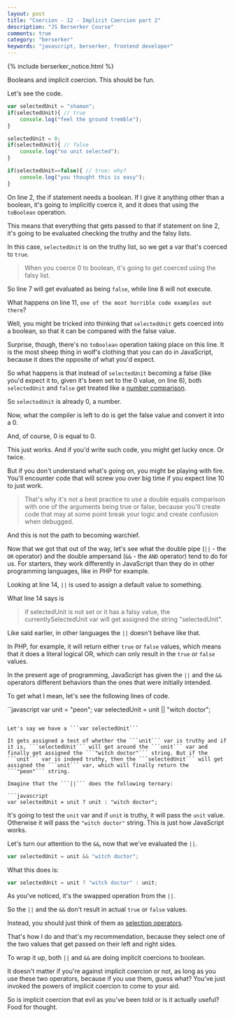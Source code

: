 ```yaml
---
layout: post
title: "Coercion - 12 - Implicit Coercion part 2"
description: "JS Berserker Course"
comments: true
category: "berserker"
keywords: "javascript, berserker, frontend developer"
---
```


{% include berserker_notice.html %}

Booleans and implicit coercion. This should be fun.

Let's see the code.

```javascript
var selectedUnit = "shaman";
if(selectedUnit){ // true
	console.log("feel the ground tremble");
}

selectedUnit = 0;
if(selectedUnit){ // false
	console.log("no unit selected");
}

if(selectedUnit==false){ // true; why?
	console.log("you thought this is easy");
}
```

On line 2, the if statement needs a boolean. If I give it anything other than a boolean, it's going to implicitly coerce it, and it does that using the ```toBoolean``` operation.

This means that everything that gets passed to that if statement on line 2, it's going to be evaluated checking the truthy and the falsy lists.

In this case, ```selectedUnit``` is on the truthy list, so we get a var that's coerced to ```true```.

<blockquote>When you coerce 0 to boolean, it's going to get coerced using the falsy list.</blockquote>

So line 7 will get evaluated as being ```false```, while line 8 will not execute.

What happens on line 11, ```one of the most horrible code examples out there```?

Well, you might be tricked into thinking that ```selectedUnit``` gets coerced into a boolean, so that it can be compared with the false value.

Surprise, though, there's no ```toBoolean``` operation taking place on this line. It is the most sheep thing in wolf's clothing that you can do in JavaScript, because it does the opposite of what you'd expect.

So what happens is that instead of ```selectedUnit``` becoming a false (like you'd expect it to, given it's been set to the 0 value, on line 6), both ```selectedUnit``` and ```false``` get treated like a <u>number comparison</u>.

So ```selectedUnit``` is already 0, a number.

Now, what the compiler is left to do is get the false value and convert it into a 0.

And, of course, 0 is equal to 0.

This just works. And if you'd write such code, you might get lucky once. Or twice.

But if you don't understand what's going on, you might be playing with fire. You'll encounter code that will screw you over big time if you expect line 10 to just work.

<blockquote>That's why it's not a best practice to use a double equals comparison with one of the arguments being true or false, because you'll create code that may at some point break your logic and create confusion when debugged.</blockquote>

And this is not the path to becoming warchief.

Now that we got that out of the way, let's see what the double pipe (```||``` - the ```OR``` operator) and the double ampersand (```&&``` - the ```AND``` operator) tend to do for us. For starters, they work differently in JavaScript than they do in other programming languages, like in PHP for example.

Looking at line 14, ```||``` is used to assign a default value to something.

What line 14 says is

<blockquote>if selectedUnit is not set or it has a falsy value, the currentlySelectedUnit var will get assigned the string "selectedUnit".</blockquote>

Like said earlier, in other languages the ```||``` doesn't behave like that.

In PHP, for example, it will return either ```true``` or ```false``` values, which means that it does a literal logical OR, which can only result in the ```true``` or ```false``` values.

In the present age of programming, JavaScript has given the ```||``` and the ```&&``` operators different behaviors than the ones that were initially intended.

To get what I mean, let's see the following lines of code.

``javascript
var unit = "peon";
var selectedUnit = unit || "witch doctor";
```

Let's say we have a ```var selectedUnit```

It gets assigned a test of whether the ```unit``` var is truthy and if it is, ```selectedUnit``` will get around the ```unit``` var and finally get assigned the ```"witch doctor"``` string. But if the ```unit``` var is indeed truthy, then the ```selectedUnit``` will get assigned the ```unit``` var, which will finally return the ```"peon"``` string.

Imagine that the ```||``` does the following ternary:

```javascript
var selectedUnit = unit ? unit : "witch doctor";
```

It's going to test the ```unit``` var and if ```unit``` is truthy, it will pass the ```unit``` value. Otherwise it will pass the ```"witch doctor"``` string. This is just how JavaScript works.

Let's turn our attention to the ```&&```, now that we've evaluated the ```||```.

```javascript
var selectedUnit = unit && "witch doctor";
```

What this does is:

```javascript
var selectedUnit = unit ? "witch doctor" : unit;
```

As you've noticed, it's the swapped operation from the ```||```.

So the ```||``` and the ```&&``` don't result in actual ```true``` or ```false``` values.

Instead, you should just think of them as <u>selection operators</u>.

That's how I do and that's my recommendation, because they select one of the two values that get passed on their left and right sides.

To wrap it up, both ```||``` and ```&&``` are doing implicit coercions to boolean.

It doesn't matter if you're against implicit coercion or not, as long as you use these two operators, because if you use them, guess what? You've just invoked the powers of implicit coercion to come to your aid.

So is implicit coercion that evil as you've been told or is it actually useful? Food for thought.
